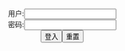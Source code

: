 <script>
   function check(){
      var name=document.getElementById("name").value;
   var pass=document.getElementById("pass").value;
   var y = document.getElementById("myDIV");
   if(name=="" && pass=="y"){
   y.style.display = "block";
   }else{
   y.style.display = "none";
   }
   }
</script>

<form name="f" action="">
<center>用户:<INPUT TYPE="text" NAME="" id="name"><br></center>
<center>密码:<INPUT TYPE="password" NAME="" id="pass"><br></center>
<center><INPUT TYPE="button" value="登入" onclick="check()"><INPUT TYPE="reset" value="重置"></center>
</form>

<div id="myDIV" style="display: none">

  DMuCfaYVoAA0xV_ (899×1668)<br>
  <img src="https://slack-imgs.com/?url=https://pbs.twimg.com/media/DMuCfaYVoAA0xV_?format=jpg&name=orig"><br>
  <a href="https://pbs.twimg.com/media/DMuCfaYVoAA0xV_?format=jpg&name=orig">
  <br>https://pbs.twimg.com/media/DMuCfaYVoAA0xV_?format=jpg&name=orig</a><hr/>

</div>
